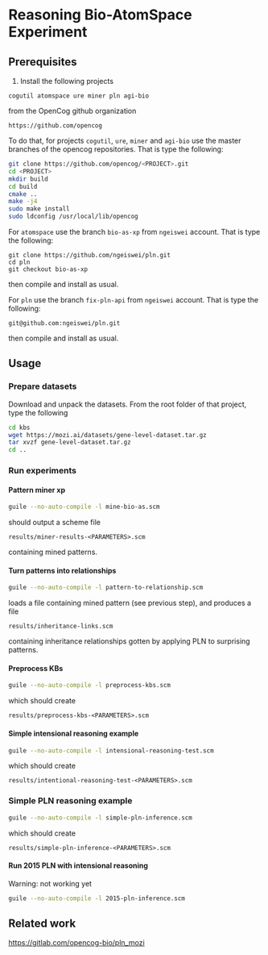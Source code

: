 # Reasoning Bio-AtomSpace Experiment 

## Prerequisites

1. Install the following projects

```
cogutil atomspace ure miner pln agi-bio
```

from the OpenCog github organization

```
https://github.com/opencog
```

To do that, for projects `cogutil`, `ure`, `miner` and `agi-bio` use
the master branches of the opencog repositories. That is type the
following:

```bash
git clone https://github.com/opencog/<PROJECT>.git
cd <PROJECT>
mkdir build
cd build
cmake ..
make -j4
sudo make install
sudo ldconfig /usr/local/lib/opencog
```

For `atomspace` use the branch `bio-as-xp` from `ngeiswei`
account. That is type the following:

```
git clone https://github.com/ngeiswei/pln.git
cd pln
git checkout bio-as-xp
```

then compile and install as usual.

For `pln` use the branch `fix-pln-api` from `ngeiswei` account. That
is type the following:

```
git@github.com:ngeiswei/pln.git
```

then compile and install as usual.

## Usage

### Prepare datasets

Download and unpack the datasets. From the root folder of that
project, type the following

```bash
cd kbs
wget https://mozi.ai/datasets/gene-level-dataset.tar.gz
tar xvzf gene-level-dataset.tar.gz
cd ..
```

### Run experiments

#### Pattern miner xp

```bash
guile --no-auto-compile -l mine-bio-as.scm
```

should output a scheme file

```
results/miner-results-<PARAMETERS>.scm
```

containing mined patterns.

#### Turn patterns into relationships

```bash
guile --no-auto-compile -l pattern-to-relationship.scm
```

loads a file containing mined pattern (see previous step), and
produces a file

```
results/inheritance-links.scm
```

containing inheritance relationships gotten by applying PLN to
surprising patterns.

#### Preprocess KBs

```bash
guile --no-auto-compile -l preprocess-kbs.scm
```

which should create

```
results/preprocess-kbs-<PARAMETERS>.scm
```

#### Simple intensional reasoning example

```bash
guile --no-auto-compile -l intensional-reasoning-test.scm
```

which should create

```
results/intentional-reasoning-test-<PARAMETERS>.scm
```

### Simple PLN reasoning example

```bash
guile --no-auto-compile -l simple-pln-inference.scm
```

which should create

```
results/simple-pln-inference-<PARAMETERS>.scm
```

#### Run 2015 PLN with intensional reasoning

Warning: not working yet

```bash
guile --no-auto-compile -l 2015-pln-inference.scm
```

## Related work

https://gitlab.com/opencog-bio/pln_mozi
